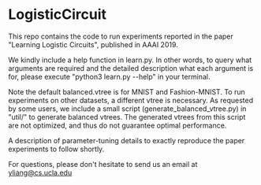 # LogisticCircuit

This repo contains the code to run experiments reported in the paper "Learning Logistic Circuits", published in AAAI 2019.

We kindly include a help function in learn.py. In other words, to query what arguments are required and the detailed description what each argument is for, please execute "python3 learn.py --help" in your terminal.

Note the default balanced.vtree is for MNIST and Fashion-MNIST. To run experiments on other datasets, a different vtree is necessary. As requested by some users, we include a small script (generate_balanced_vtree.py) in "util/" to generate balanced vtrees. The generated vtrees from this script are not optimized, and thus do not guarantee optimal performance.

A description of parameter-tuning details to exactly reproduce the paper experiments to follow shortly.

For questions, please don't hesitate to send us an email at yliang@cs.ucla.edu
